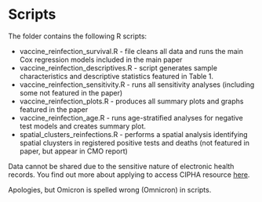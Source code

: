 # Scripts

The folder contains the following R scripts:

* vaccine_reinfection_survival.R - file cleans all data and runs the main Cox regression models included in the main paper
* vaccine_reinfection_descriptives.R - script generates sample characteristics and descriptive statistics featured in Table 1. 
* vaccine_reinfection_sensitivity.R - runs all sensitivity analyses (including some not featured in the paper)
* vaccine_reinfection_plots.R - produces all summary plots and graphs featured in the paper
* vaccine_reinfection_age.R - runs age-stratified analyses for negative test models and creates summary plot.
* spatial_clusters_reinfections.R - performs a spatial analysis identifying spatial cluysters in registered positive tests and deaths (not featured in paper, but appear in CMO report)

Data cannot be shared due to the sensitive nature of electronic health records. You find out more about applying to access CIPHA resource [here](https://www.cipha.nhs.uk/).

Apologies, but Omicron is spelled wrong (Omnicron) in scripts.
